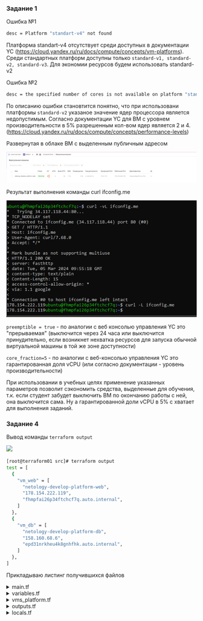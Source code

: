### Задание 1

Ошибка №1

```bash
desc = Platform "standart-v4" not found
```

Платформа  standart-v4  отсутствует среди доступных  в документации  YC (https://cloud.yandex.ru/ru/docs/compute/concepts/vm-platforms).  Среди  стандартных  платформ доступны только ```standard-v1, standard-v2, standard-v3```. Для экономии  ресурсов будем  использовать standard-v2 


Ошибка №2

```bash
desc = the specified number of cores is not available on platform "standard-v2"; allowed core number: 2, 4
```

По описанию  ошибки становтится понятно,  что  при использовани платформы  ```standard-v2``` указаное значение ядер процессора является недопустимым. Согласно документации YC  для ВМ  с уровнем производительности в  5% разрешенным кол-вом  ядер является 2 и 4.(https://cloud.yandex.ru/ru/docs/compute/concepts/performance-levels)


Развернутая в облаке ВМ с выделенным публичным адресом

![](.img/HW2_TASK1_Created_VM.png)

Результат  выполнения команды curl ifconfig.me

![](.img/HW2_TASK1_Console_output.png)

```preemptible = true```  -  по  аналогии с веб консолью  управления YC  это  "прерываемая" (выключится через  24 часа или выключится принудительно,  если возникнет нехватка ресурсов для запуска обычной виртуальной машины в той же зоне доступности)

```core_fraction=5```  - по аналогии с веб-консолью  управления YC это гарантированная доля vCPU (или  согласно  документации  - уровень  производительности)

При использовании  в учебных  целях  применение указанных  параметров позволит  сэкономить средства, выделенные  для обучения, т.к. если студент забудет выключить ВМ  по окончанию  работы с ней, она  выключится сама. Ну а гарантированной доли vCPU в 5% с хватает для выполнения заданий. 



### Задание 4
Вывод  команды ```terraform output```

![](.img/HW2_TASK1_Terraform_output.png)

```bash
[root@terraform01 src]# terraform output
test = [
  {
    "vm_web" = [
      "netology-develop-platform-web",
      "178.154.222.119",
      "fhmpfai26p34ftchcf7q.auto.internal",
    ]
  },
  {
    "vm_db" = [
      "netology-develop-platform-db",
      "158.160.68.6",
      "epd31nrkheu4k8gnhfhk.auto.internal",
    ]
  },
]
```

Прикладываю  листинг получившихся файлов

<details>
  <summary>main.tf</summary>
    
```bash
resource "yandex_vpc_network" "develop" {
  name = var.vpc_name
}

resource "yandex_vpc_subnet" "develop" {
  name           = var.vpc_name
  zone           = var.default_zone
  network_id     = yandex_vpc_network.develop.id
  v4_cidr_blocks = var.default_cidr
}

data "yandex_compute_image" "ubuntu" {
  family  = var.vm_web_compute_image
}

resource "yandex_compute_instance" "platform" {
  name        = local.vm_web_name
  platform_id = var.vm_web_platform
  resources {
    cores         = var.vms_resources.vm_web_resources.cores
    memory        = var.vms_resources.vm_web_resources.memory
    core_fraction = var.vms_resources.vm_web_resources.core_fraction
  }

  boot_disk {
    initialize_params {
      image_id = data.yandex_compute_image.ubuntu.image_id
    }

  }
  scheduling_policy {
    preemptible = true
  }

  network_interface {
    subnet_id = yandex_vpc_subnet.develop.id
    nat       = true
  }

  metadata = {
    serial-port-enable = 1
    ssh-keys           = "ubuntu:${var.wm_web_vms_ssh_root_key}"
  }
}

resource "yandex_vpc_subnet" "develop-b" {
  name           = "${var.vpc_name}-${var.vm_db_zone}"
  zone           = var.vm_db_zone
  network_id     = yandex_vpc_network.develop.id
  v4_cidr_blocks = var.vm_db_zone_b_cidr

resource "yandex_compute_instance" "platform" {
  name        = local.vm_db_name
  platform_id = var.vm_db_platform
  zone        = var.vm_db_zone
  resources {
    cores         = var.vms_resources.vm_db_resources.cores
    memory        = var.vms_resources.vm_db_resources.memory
    core_fraction = var.vms_resources.vm_db_resources.core_fraction
    }
  
  boot_disk {
    initialize_params {
      image_id = data.yandex_compute_image.ubuntu.image_id
    }
  }

  scheduling_policy {
    preemptible = true
  }
  
  network_interface {
    subnet_id = yandex_vpc_subnet.develop.id
    nat       = true
  }

  metadata = var.common_ssh_root_key

}
  ```
  
</details>


<details>
  <summary>variables.tf</summary>

```bash
###cloud vars
variable "cloud_id" {
type        = string
default     = "b1gjmftgjegm4ag26bp3"
description = "https://cloud.yandex.ru/docs/resource-manager/operations/cloud/get-id"
}

variable "folder_id" {
type        = string
default     = "b1gfqj3kv6rieiisg1p5"
description = "https://cloud.yandex.ru/docs/resource-manager/operations/folder/get-id"
}

variable "default_zone" {
type        = string
default     = "ru-central1-a"
description = "https://cloud.yandex.ru/docs/overview/concepts/geo-scope"
}
variable "default_cidr" {
type        = list(string)
default     = ["10.0.1.0/24"]
description = "https://cloud.yandex.ru/docs/vpc/operations/subnet-create"
}

variable "vpc_name" {
type        = string
default     = "develop"
description = "VPC network & subnet name"
}

variable "vm_web_compute_image" {
type        = string
default     = "ubuntu-2004-lts"
description = "ubuntu-2004-lts"
}

variable "vm_web_platform" {
type        = string
default     = "standard-v2"
description = "Platform for VM web"
}

###ssh vars

variable "common_ssh_root_key" {
type        = map(string)
default     =  {
    serial-port-enable = 1
    ssh-keys  = "ubuntu:ssh-ed25519 AAAAC3NzaC1lZDI1NTE5AAAAIIn66AMKG3i2jNcUItP9ZlzKPB2FlL9fCuYMi5AQnTDa root@terraform01"
    }
description = "SSH root key for  all VMs"
}

variable "company" {
type        = string
default     = "netology"
}

variable "environment" {
type        = string
default     = "develop"
}

variable "project_name" {
type        = string
default     = "platform"
}

variable "vm_role" {
type        =  list(string)
default     =  ["web", "db"]
}
```  
</details>


<details>
  <summary>vms_platform.tf</summary>
  
```bash
variable "vm_db_zone_b_cidr" {
  type        = list(string)
  default     = ["10.0.2.0/24"]
  description = "https://cloud.yandex.ru/docs/vpc/operations/subnet-create"
}

variable "vm_db_zone" {
  type        = string
  default     = "ru-central1-b"
  description = "https://cloud.yandex.ru/docs/overview/concepts/geo-scope"
}

variable "vm_db_compute_image" {
  type        = string
  default     = "ubuntu-2004-lts"
  description = "ubuntu-2004-lts"
}

variable "vm_db_platform" {
  type        = string
  default     = "standard-v2"
  description = "Platform for VM db"
}

###ssh vars

variable "vm_db_vms_ssh_root_key" {
  type        = string
  default     = "ssh-ed25519 AAAAC3NzaC1lZDI1NTE5AAAAIIn66AMKG3i2jNcUItP9ZlzKPB2FlL9fCuYMi5AQnTDa root@terraform01"
  description = "ssh-keygen -t ed25519"
}


variable "vm_db_vms_ssh_root_key" {
  type        = string
  default     = "ssh-ed25519 AAAAC3NzaC1lZDI1NTE5AAAAIIn66AMKG3i2jNcUItP9ZlzKPB2FlL9fCuYMi5AQnTDa root@terraform01"
  description = "ssh-keygen -t ed25519"
}


variable "vms_resources" {
  type        = map(map(number))
  description = "Resources for  VMs"
  default     = {
    vm_web_resources = {
      cores   = 2
      memory  = 1
      core_fraction = 5
    }
    vm_db_resources = {
      cores   = 2
      memory  = 2
      core_fraction = 20
    }
  }
  ```
</details>


<details>
  <summary>outputs.tf</summary>
  
```bash
output "test" {

  value = [
    { vm_web = [yandex_compute_instance.platform.name,yandex_compute_instance.platform.network_interface[0].nat_ip_address, yandex_compute_instance.platform.fqdn ] },
    { vm_db = [yandex_compute_instance.platform-b.name,yandex_compute_instance.platform-b.network_interface[0].nat_ip_address, yandex_compute_instance.platform-b.fqdn  ] }
  ]
}
```
  
</details>

<details>
  <summary>locals.tf</summary>

```bash
locals {

  vm_web_name = "${var.company}-${var.environment}-${var.project_name}-${var.vm_role[0]}"
  vm_db_name  = "${var.company}-${var.environment}-${var.project_name}-${var.vm_role[1]}"
}
```
  
</details>
